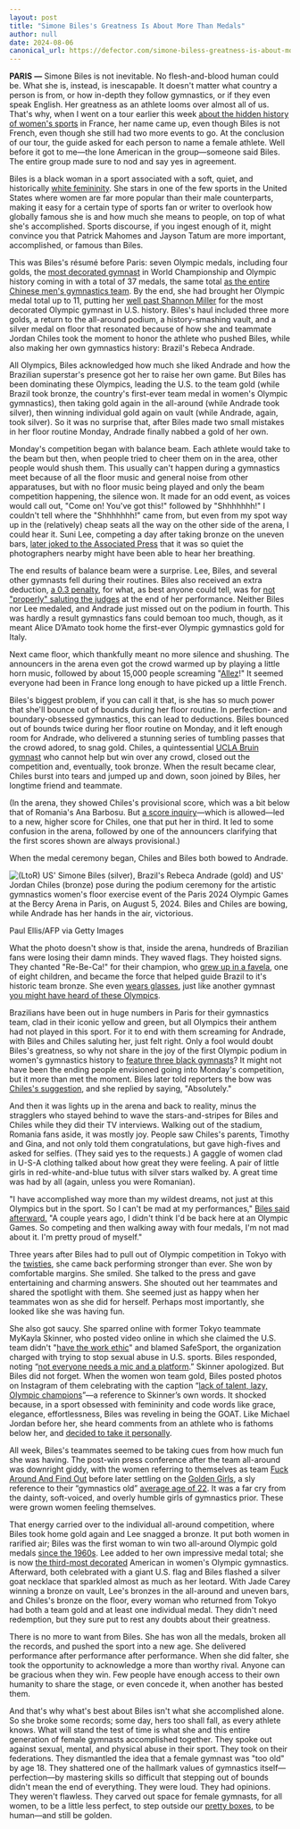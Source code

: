 ```yaml
---
layout: post
title: "Simone Biles's Greatness Is About More Than Medals"
author: null
date: 2024-08-06
canonical_url: https://defector.com/simone-biless-greatness-is-about-more-than-medals
---
```


**PARIS** **—** Simone Biles is not inevitable. No flesh-and-blood human could be. What she is, instead, is inescapable. It doesn't matter what country a person is from, or how in-depth they follow gymnastics, or if they even speak English. Her greatness as an athlete looms over almost all of us. That's why, when I went on a tour earlier this week [about the hidden history of women's sports](https://www.feministsinthecity.com/paris) in France, her name came up, even though Biles is not French, even though she still had two more events to go. At the conclusion of our tour, the guide asked for each person to name a female athlete. Well before it got to me—the lone American in the group—someone said Biles. The entire group made sure to nod and say yes in agreement. 

Biles is a black woman in a sport associated with a soft, quiet, and historically [white femininity](https://www.npr.org/2023/09/02/1197287064/womens-gymnastics-is-changing-in-more-ways-than-one). She stars in one of the few sports in the United States where women are far more popular than their male counterparts, making it easy for a certain type of sports fan or writer to overlook how globally famous she is and how much she means to people, on top of what she's accomplished. Sports discourse, if you ingest enough of it, might convince you that Patrick Mahomes and Jayson Tatum are more important, accomplished, or famous than Biles.

This was Biles's résumé before Paris: seven Olympic medals, including four golds, the [most decorated gymnast](https://www.npr.org/2023/10/06/1204379375/simone-biles-most-decorated-gymnast-history) in World Championship and Olympic history coming in with a total of 37 medals, the same total [as the entire Chinese men's gymnastics team](https://twitter.com/kensleyanne/status/1810749404598653191). By the end, she had brought her Olympic medal total up to 11, putting her [well past Shannon Miller](https://www.nbcnews.com/video/-magnificent-seven-olympian-shannon-miller-says-biles-is-inspiring-216045125585) for the most decorated Olympic gymnast in U.S. history. Biles's haul included three more golds, a return to the all-around podium, a history-smashing vault, and a silver medal on floor that resonated because of how she and teammate Jordan Chiles took the moment to honor the athlete who pushed Biles, while also making her own gymnastics history: Brazil's Rebeca Andrade.

All Olympics, Biles acknowledged how much she liked Andrade and how the Brazilian superstar's presence got her to raise her own game. But Biles has been dominating these Olympics, leading the U.S. to the team gold (while Brazil took bronze, the country's first-ever team medal in women's Olympic gymnastics), then taking gold again in the all-around (while Andrade took silver), then winning individual gold again on vault (while Andrade, again, took silver). So it was no surprise that, after Biles made two small mistakes in her floor routine Monday, Andrade finally nabbed a gold of her own.

Monday's competition began with balance beam. Each athlete would take to the beam but then, when people tried to cheer them on in the area, other people would shush them. This usually can't happen during a gymnastics meet because of all the floor music and general noise from other apparatuses, but with no floor music being played and only the beam competition happening, the silence won. It made for an odd event, as voices would call out, "Come on! You've got this!" followed by "Shhhhhhh!" I couldn't tell where the "Shhhhhhh!" came from, but even from my spot way up in the (relatively) cheap seats all the way on the other side of the arena, I could hear it. Suni Lee, competing a day after taking bronze on the uneven bars, [later joked to the Associated Press](https://www.weau.com/2024/08/05/suni-lee-says-gymnasts-took-notice-unusually-quiet-crowd-balance-beam-final/) that it was so quiet the photographers nearby might have been able to hear her breathing.

The end results of balance beam were a surprise. Lee, Biles, and several other gymnasts fell during their routines. Biles also received an extra deduction, [a 0.3 penalty](https://results.nbcolympics.com/gymnastics/womens-balance-beam/final/2689809), for what, as best anyone could tell, was for [not "properly" saluting the judges](https://x.com/itthatgirljess/status/1820458181840994604) at the end of her performance. Neither Biles nor Lee medaled, and Andrade just missed out on the podium in fourth. This was hardly a result gymnastics fans could bemoan too much, though, as it meant Alice D’Amato took home the first-ever Olympic gymnastics gold for Italy.

Next came floor, which thankfully meant no more silence and shushing. The announcers in the arena even got the crowd warmed up by playing a little horn music, followed by about 15,000 people screaming "[Allez](https://www.si.com/soccer/2018/07/15/allez-les-bleus-meaning-translated-explained-france-world-cup)!" It seemed everyone had been in France long enough to have picked up a little French.

Biles's biggest problem, if you can call it that, is she has so much power that she'll bounce out of bounds during her floor routine. In perfection- and boundary-obsessed gymnastics, this can lead to deductions. Biles bounced out of bounds twice during her floor routine on Monday, and it left enough room for Andrade, who delivered a stunning series of tumbling passes that the crowd adored, to snag gold. Chiles, a quintessential [UCLA Bruin gymnast](https://dailybruin.com/2024/03/20/inside-the-culture-that-defines-ucla-gymnastics-viral-floor-routines) who cannot help but win over any crowd, closed out the competition and, eventually, took bronze. When the result became clear, Chiles burst into tears and jumped up and down, soon joined by Biles, her longtime friend and teammate.

(In the arena, they showed Chiles's provisional score, which was a bit below that of Romania's Ana Barbosu. But [a score inquiry](https://www.washingtonpost.com/sports/olympics/2024/08/05/jordan-chiles-bronze-olympics-score-appeal/?)—which is allowed—led to a new, higher score for Chiles, one that put her in third. It led to some confusion in the arena, followed by one of the announcers clarifying that the first scores shown are always provisional.)

When the medal ceremony began, Chiles and Biles both bowed to Andrade.

![(LtoR) US' Simone Biles (silver), Brazil's Rebeca Andrade (gold) and US' Jordan Chiles (bronze) pose during the podium ceremony for the artistic gymnastics women's floor exercise event of the Paris 2024 Olympic Games at the Bercy Arena in Paris, on August 5, 2024. Biles and Chiles are bowing, while Andrade has her hands in the air, victorious.](https://lede-admin.defector.com/wp-content/uploads/sites/28/2024/08/GettyImages-2164937658.jpg?w=710)

Paul Ellis/AFP via Getty Images

What the photo doesn't show is that, inside the arena, hundreds of Brazilian fans were losing their damn minds. They waved flags. They hoisted signs. They chanted "Re-Be-Ca!" for their champion, who [grew up in a favela](https://health.wusf.usf.edu/npr-health/2024-08-01/how-a-bunk-bed-acrobat-from-a-favela-in-brazil-became-the-2-female-gymnast-in-the-world), one of eight children, and became the force that helped guide Brazil to it's historic team bronze. She even [wears glasses](https://x.com/HertsSid/status/1820445749617869245), just like another gymnast [you might have heard of these Olympics](https://defector.com/stephen-nedoroscik-is-the-bespectacled-king-of-the-pommel-horse).

Brazilians have been out in huge numbers in Paris for their gymnastics team, clad in their iconic yellow and green, but all Olympics their anthem had not played in this sport. For it to end with them screaming for Andrade, with Biles and Chiles saluting her, just felt right. Only a fool would doubt Biles's greatness, so why not share in the joy of the first Olympic podium in women's gymnastics history to [feature three black gymnasts](https://www.nbcnews.com/sports/olympics/jordan-chiles-gets-olympic-floor-bronze-submitting-score-appeal-judges-rcna165153)? It might not have been the ending people envisioned going into Monday's competition, but it more than met the moment. Biles later told reporters the bow was [Chiles's suggestion](https://twitter.com/nrarmour/status/1820463792075190301), and she replied by saying, "Absolutely."

And then it was lights up in the arena and back to reality, minus the stragglers who stayed behind to wave the stars-and-stripes for Biles and Chiles while they did their TV interviews. Walking out of the stadium, Romania fans aside, it was mostly joy. People saw Chiles's parents, Timothy and Gina, and not only told them congratulations, but gave high-fives and asked for selfies. (They said yes to the requests.) A gaggle of women clad in U-S-A clothing talked about how great they were feeling. A pair of little girls in red-white-and-blue tutus with silver stars walked by. A great time was had by all (again, unless you were Romanian).

"I have accomplished way more than my wildest dreams, not just at this Olympics but in the sport. So I can't be mad at my performances," [Biles said afterward.](https://www.youtube.com/watch?v=cY8G0Ff_R3s&ab_channel=DiarioAS) "A couple years ago, I didn't think I'd be back here at an Olympic Games. So competing and then walking away with four medals, I'm not mad about it. I'm pretty proud of myself."

Three years after Biles had to pull out of Olympic competition in Tokyo with the [twisties](https://defector.com/what-it-feels-like-to-have-the-twisties), she came back performing stronger than ever. She won by comfortable margins. She smiled. She talked to the press and gave entertaining and charming answers. She shouted out her teammates and shared the spotlight with them. She seemed just as happy when her teammates won as she did for herself. Perhaps most importantly, she looked like she was having fun.

She also got saucy. She sparred online with former Tokyo teammate MyKayla Skinner, who posted video online in which she claimed the U.S. team didn't "[have the work ethic](https://twitter.com/gymguyri/status/1808619618010829261)" and blamed SafeSport, the organization charged with trying to stop sexual abuse in U.S. sports. Biles responded, noting “[not everyone needs a mic and a platform](https://www.threads.net/@simonebiles/post/C8-tYYwtmXz).” Skinner apologized. But Biles did not forget. When the women won team gold, Biles posted photos on Instagram of them celebrating with the caption “[lack of talent, lazy, Olympic champions](https://www.nbcwashington.com/paris-2024-summer-olympics/explaining-simone-biles-viral-instagram-caption/3680272/)”—a reference to Skinner’s own words. It shocked because, in a sport obsessed with femininity and code words like grace, elegance, effortlessness, Biles was reveling in being the GOAT. Like Michael Jordan before her, she heard comments from an athlete who is fathoms below her, and [decided to take it personally](https://knowyourmeme.com/memes/michael-jordans-and-i-took-that-personally). 

All week, Biles's teammates seemed to be taking cues from how much fun she was having. The post-win press conference after the team all-around was downright giddy, with the women referring to themselves as team [Fuck Around And Find Out](https://twitter.com/kendallbaker/status/1818371493291516230) before later settling on the [Golden Girls](https://twitter.com/Simone_Biles/status/1818440392846541297), a sly reference to their “gymnastics old” [average age of 22](https://defector.com/team-usa-had-to-find-its-steel-to-reclaim-its-gold). It was a far cry from the dainty, soft-voiced, and overly humble girls of gymnastics prior. These were grown women feeling themselves. 

That energy carried over to the individual all-around competition, where Biles took home gold again and Lee snagged a bronze. It put both women in rarified air; Biles was the first woman to win two all-around Olympic gold medals [since the 1960s](https://x.com/USAGym/status/1819078159523893394). Lee added to her own impressive medal total; she is now [the third-most decorated](https://www.nbcphiladelphia.com/paris-2024-summer-olympics/usa-gymnastics-medals-simone-biles-suni-lee/3934395/) American in women's Olympic gymnastics. Afterward, both celebrated with a giant U.S. flag and Biles flashed a silver goat necklace that sparkled almost as much as her leotard. With Jade Carey winning a bronze on vault, Lee's bronzes in the all-around and uneven bars, and Chiles's bronze on the floor, every woman who returned from Tokyo had both a team gold and at least one individual medal. They didn't need redemption, but they sure put to rest any doubts about their greatness.

There is no more to want from Biles. She has won all the medals, broken all the records, and pushed the sport into a new age. She delivered performance after performance after performance. When she did falter, she took the opportunity to acknowledge a more than worthy rival. Anyone can be gracious when they win. Few people have enough access to their own humanity to share the stage, or even concede it, when another has bested them.

And that's why what's best about Biles isn't what she accomplished alone. So she broke some records; some day, hers too shall fall, as every athlete knows. What will stand the test of time is what she and this entire generation of female gymnasts accomplished together. They spoke out against sexual, mental, and physical abuse in their sport. They took on their federations. They dismantled the idea that a female gymnast was "too old" by age 18. They shattered one of the hallmark values of gymnastics itself—perfection—by mastering skills so difficult that stepping out of bounds didn't mean the end of everything. They were loud. They had opinions. They weren't flawless. They carved out space for female gymnasts, for all women, to be a little less perfect, to step outside our [pretty boxes](https://bookshop.org/p/books/little-girls-in-pretty-boxes-the-making-and-breaking-of-elite-gymnasts-and-figure-skaters-joan-ryan/16604741?ean=9781538747780), to be human—and still be golden.